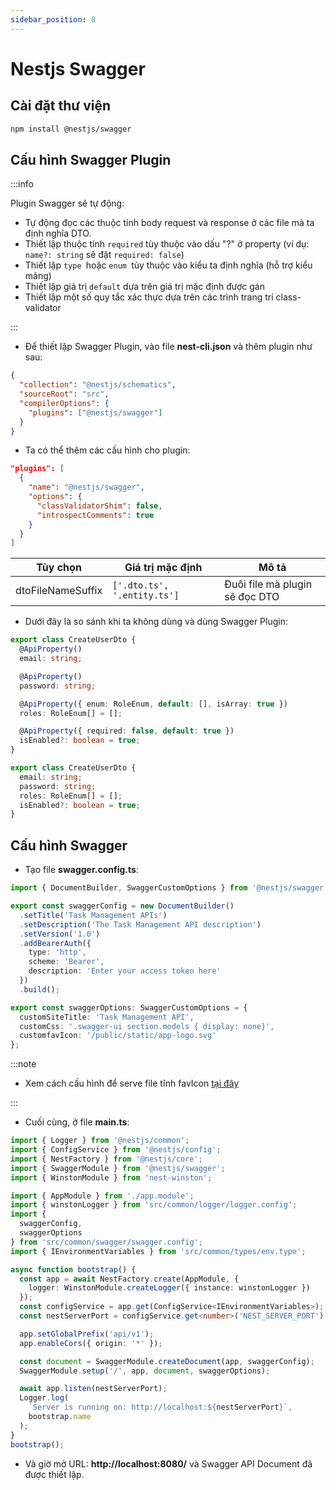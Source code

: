 ```yaml
---
sidebar_position: 8
---
```

# Nestjs Swagger

## Cài đặt thư viện

```bash
npm install @nestjs/swagger
```

## Cấu hình Swagger Plugin

:::info

Plugin Swagger sẽ tự động:

- Tự động đọc các thuộc tính body request và response ở các file mà ta định nghĩa DTO.
- Thiết lập thuộc tính `required` tùy thuộc vào dấu "?" ở property (ví dụ: `name?: string` sẽ đặt `required: false`)
- Thiết lập `type `hoặc `enum `tùy thuộc vào kiểu ta định nghĩa (hỗ trợ kiểu mảng)
- Thiết lập giá trị `default` dựa trên giá trị mặc định được gán
- Thiết lập một số quy tắc xác thực dựa trên các trình trang trí class-validator

:::

- Để thiết lập Swagger Plugin, vào file **nest-cli.json** và thêm plugin như sau:

```json
{
  "collection": "@nestjs/schematics",
  "sourceRoot": "src",
  "compilerOptions": {
    "plugins": ["@nestjs/swagger"]
  }
}
```

- Ta có thể thêm các cấu hình cho plugin:

```json
"plugins": [
  {
    "name": "@nestjs/swagger",
    "options": {
      "classValidatorShim": false,
      "introspectComments": true
    }
  }
]
```

| Tùy chọn        | Giá trị mặc định         | Mô tả                              |
| ----------------- | ----------------------------- | ------------------------------------ |
| dtoFileNameSuffix | `['.dto.ts', '.entity.ts']` | Đuôi file mà plugin sẽ đọc DTO |

- Dưới đây là so sánh khi ta không dùng và dùng Swagger Plugin:

```ts
export class CreateUserDto {
  @ApiProperty()
  email: string;

  @ApiProperty()
  password: string;

  @ApiProperty({ enum: RoleEnum, default: [], isArray: true })
  roles: RoleEnum[] = [];

  @ApiProperty({ required: false, default: true })
  isEnabled?: boolean = true;
}
```

```ts
export class CreateUserDto {
  email: string;
  password: string;
  roles: RoleEnum[] = [];
  isEnabled?: boolean = true;
}
```

## Cấu hình Swagger

- Tạo file **swagger.config.ts**:

```ts
import { DocumentBuilder, SwaggerCustomOptions } from '@nestjs/swagger';

export const swaggerConfig = new DocumentBuilder()
  .setTitle('Task Management APIs')
  .setDescription('The Task Management API description')
  .setVersion('1.0')
  .addBearerAuth({
    type: 'http',
    scheme: 'Bearer',
    description: 'Enter your access token here'
  })
  .build();

export const swaggerOptions: SwaggerCustomOptions = {
  customSiteTitle: 'Task Management API',
  customCss: '.swagger-ui section.models { display: none}',
  customfavIcon: '/public/static/app-logo.svg'
};
```

:::note

- Xem cách cấu hình để serve file tĩnh favIcon [tại đây](./serve-static-file)

:::

- Cuối cùng, ở file **main.ts**:

```ts
import { Logger } from '@nestjs/common';
import { ConfigService } from '@nestjs/config';
import { NestFactory } from '@nestjs/core';
import { SwaggerModule } from '@nestjs/swagger';
import { WinstonModule } from 'nest-winston';

import { AppModule } from './app.module';
import { winstonLogger } from 'src/common/logger/logger.config';
import {
  swaggerConfig,
  swaggerOptions
} from 'src/common/swagger/swagger.config';
import { IEnvironmentVariables } from 'src/common/types/env.type';

async function bootstrap() {
  const app = await NestFactory.create(AppModule, {
    logger: WinstonModule.createLogger({ instance: winstonLogger })
  });
  const configService = app.get(ConfigService<IEnvironmentVariables>);
  const nestServerPort = configService.get<number>('NEST_SERVER_PORT')!;

  app.setGlobalPrefix('api/v1');
  app.enableCors({ origin: '*' });

  const document = SwaggerModule.createDocument(app, swaggerConfig);
  SwaggerModule.setup('/', app, document, swaggerOptions);

  await app.listen(nestServerPort);
  Logger.log(
    `Server is running on: http://localhost:${nestServerPort}`,
    bootstrap.name
  );
}
bootstrap();
```

- Và giờ mở URL: **http://localhost:8080/** và Swagger API Document đã được thiết lập.
